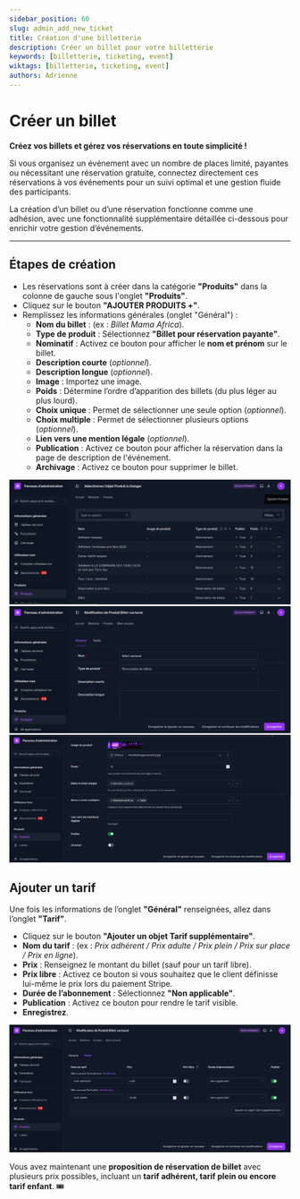 ```yaml
---
sidebar_position: 60
slug: admin_add_new_ticket
title: Création d'une billetterie
description: Créer un billet pour votre billetterie
keywords: [billetterie, ticketing, event]
wiktags: [billetterie, ticketing, event]
authors: Adrienne
---
```


# Créer un billet  

**Créez vos billets et gérez vos réservations en toute simplicité !**  

Si vous organisez un événement avec un nombre de places limité, payantes ou nécessitant une réservation gratuite, connectez directement ces réservations à vos événements pour un suivi optimal et une gestion fluide des participants.  

La création d’un billet ou d’une réservation fonctionne comme une adhésion, avec une fonctionnalité supplémentaire détaillée ci-dessous pour enrichir votre gestion d’événements.  

---

## Étapes de création  

- Les réservations sont à créer dans la catégorie **"Produits"** dans la colonne de gauche sous l'onglet **"Produits"**.  
- Cliquez sur le bouton **"AJOUTER PRODUITS +"**.  
- Remplissez les informations générales (onglet "Général") :  
  - **Nom du billet** : (ex : *Billet Mama Africa*).  
  - **Type de produit** : Sélectionnez **"Billet pour réservation payante"**.  
  - **Nominatif** : Activez ce bouton pour afficher le **nom et prénom** sur le billet.  
  - **Description courte** (*optionnel*).  
  - **Description longue** (*optionnel*).  
  - **Image** : Importez une image.  
  - **Poids** : Détermine l’ordre d’apparition des billets (du plus léger au plus lourd).  
  - **Choix unique** : Permet de sélectionner une seule option (*optionnel*).  
  - **Choix multiple** : Permet de sélectionner plusieurs options (*optionnel*).  
  - **Lien vers une mention légale** (*optionnel*).  
  - **Publication** : Activez ce bouton pour afficher la réservation dans la page de description de l'événement.  
  - **Archivage** : Activez ce bouton pour supprimer le billet.  


![](/img/billet1.png)
![](/img/billet2.png)
![](/img/billet3.png)

## Ajouter un tarif  

Une fois les informations de l’onglet **"Général"** renseignées, allez dans l’onglet **"Tarif"**.  

- Cliquez sur le bouton **"Ajouter un objet Tarif supplémentaire"**.  
- **Nom du tarif** : (ex : *Prix adhérent / Prix adulte / Prix plein / Prix sur place / Prix en ligne*).  
- **Prix** : Renseignez le montant du billet (sauf pour un tarif libre).  
- **Prix libre** : Activez ce bouton si vous souhaitez que le client définisse lui-même le prix lors du paiement Stripe.  
- **Durée de l’abonnement** : Sélectionnez **"Non applicable"**.  
- **Publication** : Activez ce bouton pour rendre le tarif visible.  
- **Enregistrez**.  

![](/img/billet4.png)

Vous avez maintenant une **proposition de réservation de billet** avec plusieurs prix possibles, incluant un **tarif adhérent, tarif plein ou encore tarif enfant**. 🎟️



